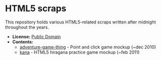 HTML5 scraps
============

This repository holds various HTML5-related scraps written
after midnight throughout the years.

* **License:** [Public Domain](COPYING)
* **Contents:**
   * [adventure-game-thing](adventure-game-thing) - Point and click game mockup (~dec 2010) 
   * [kana](kana) - HTML5 hiragana practice game mockup (~feb 2011)
